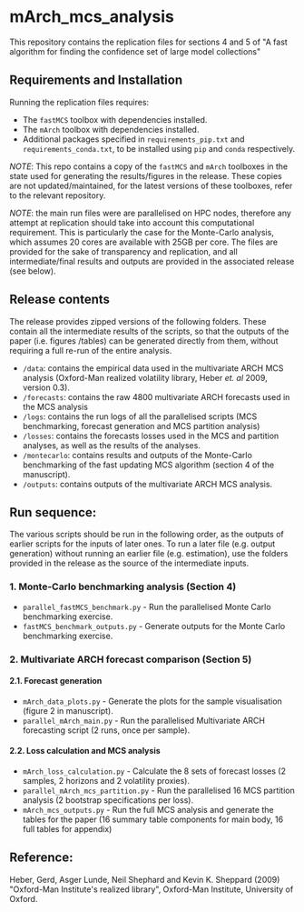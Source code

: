# mArch_mcs_analysis

This repository contains the replication files for sections 4 and 5 of "A fast algorithm for finding the confidence set of large model collections"

## Requirements and Installation

Running the replication files requires:
- The `fastMCS` toolbox with dependencies installed.
- The `mArch` toolbox with dependencies installed.
- Additional packages specified in `requirements_pip.txt` and `requirements_conda.txt`, to be installed using `pip` and `conda` respectively.

*NOTE*: This repo contains a copy of the `fastMCS` and `mArch` toolboxes in the state used for generating the results/figures in the release. These copies are not updated/maintained, for the latest versions of these toolboxes, refer to the relevant repository.

*NOTE*: the main run files were are parallelised on HPC nodes, therefore any attempt at replication should take into account this computational requirement. This is particularly the case for the Monte-Carlo analysis, which assumes 20 cores are available with 25GB per core. The files are provided for the sake of transparency and replication, and all intermediate/final results and outputs are provided in the associated release (see below).

## Release contents

The release provides zipped versions of the following folders. These contain all the intermediate results of the scripts, so that the outputs of the paper (i.e. figures /tables) can be generated directly from them, without requiring a full re-run of the entire analysis.

- `/data`: contains the empirical data used in the multivariate ARCH MCS analysis (Oxford-Man realized volatility library, Heber *et. al* 2009, version 0.3).
- `/forecasts`: contains the raw 4800 multivariate ARCH forecasts used in the MCS analysis
- `/logs`: contains the run logs of all the parallelised scripts (MCS benchmarking, forecast generation and MCS partition analysis)
- `/losses`: contains the forecasts losses used in the MCS and partition analyses, as well as the results of the analyses.
- `/montecarlo`: contains results and outputs of the Monte-Carlo benchmarking of the fast updating MCS algorithm (section 4 of the manuscript).
- `/outputs`: contains outputs of the multivariate ARCH MCS analysis.

## Run sequence:

The various scripts should be run in the following order, as the outputs of earlier scripts for the inputs of later ones. To run a later file (e.g. output generation) without running an earlier file (e.g. estimation), use the folders provided in the release as the source of the intermediate inputs.

### 1. Monte-Carlo benchmarking analysis (Section 4)

- `parallel_fastMCS_benchmark.py` - Run the parallelised Monte Carlo benchmarking exercise.
- `fastMCS_benchmark_outputs.py` - Generate outputs for the Monte Carlo benchmarking exercise.

### 2. Multivariate ARCH forecast comparison (Section 5)

#### 2.1. Forecast generation

- `mArch_data_plots.py` - Generate the plots for the sample visualisation (figure 2 in manuscript).
- `parallel_mArch_main.py` - Run the parallelised Multivariate ARCH forecasting script (2 runs, once per sample).

#### 2.2. Loss calculation and MCS analysis

- `mArch_loss_calculation.py` - Calculate the 8 sets of forecast losses (2 samples, 2 horizons and 2 volatility proxies).
- `parallel_mArch_mcs_partition.py` - Run the parallelised 16 MCS partition analysis (2 bootstrap specifications per loss).
- `mArch_mcs_outputs.py` - Run the full MCS analysis and generate the tables for the paper (16 summary table components for main body, 16 full tables for appendix)

## Reference:

Heber, Gerd, Asger Lunde, Neil Shephard and Kevin K. Sheppard (2009) "Oxford-Man Institute's realized library", Oxford-Man Institute, University of Oxford.
